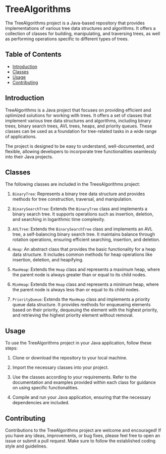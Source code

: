 # TreeAlgorithms

The TreeAlgorithms project is a Java-based repository that provides implementations of various tree data structures and algorithms. It offers a collection of classes for building, manipulating, and traversing trees, as well as performing operations specific to different types of trees.

## Table of Contents
- [Introduction](#introduction)
- [Classes](#classes)
- [Usage](#usage)
- [Contributing](#contributing)

## Introduction

TreeAlgorithms is a Java project that focuses on providing efficient and optimized solutions for working with trees. It offers a set of classes that implement various tree data structures and algorithms, including binary trees, binary search trees, AVL trees, heaps, and priority queues. These classes can be used as a foundation for tree-related tasks in a wide range of applications.

The project is designed to be easy to understand, well-documented, and flexible, allowing developers to incorporate tree functionalities seamlessly into their Java projects.

## Classes

The following classes are included in the TreesAlgorithms project:

1. `BinaryTree`: Represents a binary tree data structure and provides methods for tree construction, traversal, and manipulation.

2. `BinarySearchTree`: Extends the `BinaryTree` class and implements a binary search tree. It supports operations such as insertion, deletion, and searching in logarithmic time complexity.

3. `AVLTree`: Extends the `BinarySearchTree` class and implements an AVL tree, a self-balancing binary search tree. It maintains balance through rotation operations, ensuring efficient searching, insertion, and deletion.

4. `Heap`: An abstract class that provides the basic functionality for a heap data structure. It includes common methods for heap operations like insertion, deletion, and heapifying.

5. `MaxHeap`: Extends the `Heap` class and represents a maximum heap, where the parent node is always greater than or equal to its child nodes.

6. `MinHeap`: Extends the `Heap` class and represents a minimum heap, where the parent node is always less than or equal to its child nodes.

7. `PriorityQueue`: Extends the `MaxHeap` class and implements a priority queue data structure. It provides methods for enqueueing elements based on their priority, dequeuing the element with the highest priority, and retrieving the highest priority element without removal.

## Usage

To use the TreeAlgorithms project in your Java application, follow these steps:

1. Clone or download the repository to your local machine.

2. Import the necessary classes into your project.

3. Use the classes according to your requirements. Refer to the documentation and examples provided within each class for guidance on using specific functionalities.

4. Compile and run your Java application, ensuring that the necessary dependencies are included.

## Contributing

Contributions to the TreeAlgorithms project are welcome and encouraged! If you have any ideas, improvements, or bug fixes, please feel free to open an issue or submit a pull request. Make sure to follow the established coding style and guidelines.



